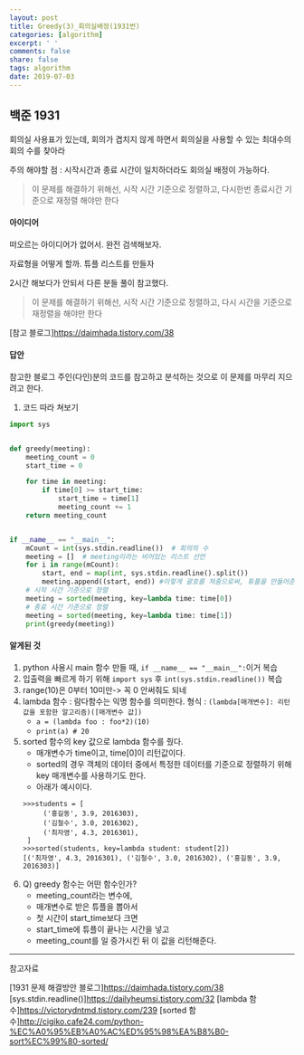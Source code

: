 ```yaml
---
layout: post
title: Greedy(3)_회의실배정(1931번)
categories: [algorithm]
excerpt: ' '
comments: false
share: false
tags: algorithm
date: 2019-07-03
---
```


## 백준 1931

회의실 사용표가 있는데, 회의가 겹치지 않게 하면서 회의실을 사용할 수 있는 최대수의 회의 수를 찾아라

주의 해야할 점 : 시작시간과 종료 시간이 일치하더라도 회의실 배정이 가능하다.

> 이 문제를 해결하기 위해선, 시작 시간 기준으로 정렬하고, 다시한번 종료시간 기준으로 재정렬 해야만 한다

#### 아이디어

떠오르는 아이디어가 없어서. 완전 검색해보자.

자료형을 어떻게 할까.
튜플 리스트를 만들자

2시간 해보다가 안되서 다른 분들 풀이 참고했다.

> 이 문제를 해결하기 위해선, 시작 시간 기준으로 정렬하고, 다시 시간을 기준으로 재정렬을 해야만 한다

[참고 블로그]<https://daimhada.tistory.com/38>

#### 답안

참고한 블로그 주인(다인)분의 코드를 참고하고 분석하는 것으로 이 문제를 마무리 지으려고 한다.

1. 코드 따라 쳐보기

```python
import sys


def greedy(meeting):
    meeting_count = 0
    start_time = 0

    for time in meeting:
        if time[0] >= start_time:
            start_time = time[1]
            meeting_count += 1
    return meeting_count


if __name__ == "__main__":
    mCount = int(sys.stdin.readline())  # 회의의 수
    meeting = []  # meeting이라는 비어있는 리스트 선언
    for i in range(mCount):
        start, end = map(int, sys.stdin.readline().split())
        meeting.append((start, end)) #이렇게 괄호를 쳐줌으로써, 튜플을 만들어준다
    # 시작 시간 기준으로 정렬
    meeting = sorted(meeting, key=lambda time: time[0])
    # 종료 시간 기준으로 정렬
    meeting = sorted(meeting, key=lambda time: time[1])
    print(greedy(meeting))

```

#### 알게된 것

1. python 사용시 main 함수 만들 때, `if __name__ == "__main__":`이거 복습
2. 입출력을 빠르게 하기 위해 `import sys` 후 `int(sys.stdin.readline())` 복습
3. range(10)은 0부터 10미만-> 꼭 0 안써줘도 되네
4. lambda 함수 : 람다함수는 익명 함수를 의미한다. 형식 : `(lambda[매개변수]: 리턴값을 포함한 알고리즘)([매개변수 값])`
   - `a = (lambda foo : foo*2)(10)`
   - `print(a) # 20`
5. sorted 함수의 key 값으로 lambda 함수를 줬다.
   - 매개변수가 time이고, time[0]이 리턴값이다.
   - sorted의 경우 객체의 데이터 중에서 특정한 데이터를 기준으로 정렬하기 위해 key 매개변수를 사용하기도 한다.
   - 아래가 예시이다.
   ```
   >>>students = [
        ('홍길동', 3.9, 2016303),
        ('김철수', 3.0, 2016302),
        ('최자영', 4.3, 2016301),
    ]
   >>>sorted(students, key=lambda student: student[2])
   [('최자영', 4.3, 2016301), ('김철수', 3.0, 2016302), ('홍길동', 3.9, 2016303)]
   ```
6. Q) greedy 함수는 어떤 함수인가?
   - meeting_count라는 변수에,
   - 매개변수로 받은 튜플을 뽑아서
   - 첫 시간이 start_time보다 크면
   - start_time에 튜플이 끝나는 시간을 넣고
   - meeting_count를 일 증가시킨 뒤 이 값을 리턴해준다.

---

참고자료

[1931 문제 해결방안 블로그]<https://daimhada.tistory.com/38>
[sys.stdin.readline()]<https://dailyheumsi.tistory.com/32>
[lambda 함수]<https://victorydntmd.tistory.com/239>
[sorted 함수]<http://cigiko.cafe24.com/python-%EC%A0%95%EB%A0%AC%ED%95%98%EA%B8%B0-sort%EC%99%80-sorted/>
